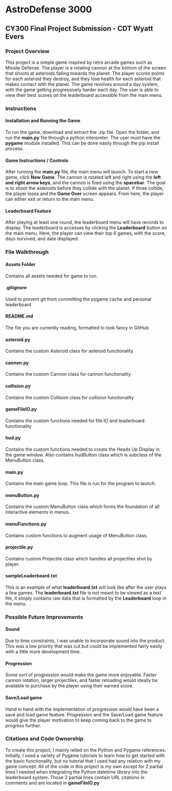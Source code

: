 # AstroDefense 3000
## CY300 Final Project Submission - CDT Wyatt Evers

### Project Overview
This project is a simple game inspired by retro arcade games such as Missile Defense. The player is a rotating cannon at the bottom of the screen that shoots at asteroids falling towards the planet. The player scores points for each asteroid they destroy, and they lose health for each asteroid that makes contact with the planet. The game revolves around a day system, with the game getting progressively harder each day. The user is able to view their best scores on the leaderboard accessible from the main menu.

### Instructions
#### Installation and Running the Game
To run the game, download and extract the .zip file. Open the folder, and run the **main.py** file through a python interpreter. The user must have the **pygame** module installed. This can be done easily through the pip install process.
#### Game Instructions / Controls
After running the **main.py** file, the main menu will launch. To start a new game, click **New Game**. The cannon is rotated left and right using the **left and right arrow keys**, and the cannon is fired using the **spacebar**. The goal is to shoot the asteroids before they collide with the planet. If three collide, the player loses and the **Game Over** screen appears. From here, the player can either exit or return to the main menu.
#### Leaderboard Feature
After playing at least one round, the leaderboard menu will have records to display. The leaderboard is accesses by clicking the **Leaderboard** button on the main menu. Here, the player can view their top 6 games, with the score, days survived, and date displayed.

### File Walkthrough
#### Assets Folder
Contains all assets needed for game to run.
#### .gitignore
Used to prevent git from committing the pygame cache and personal leaderboard
#### README.md
The file you are currently reading, formatted to look fancy in GitHub
#### asteroid.py
Contains the custom Asteroid class for asteroid functionality
#### cannon.py
Contains the custom Cannon class for cannon functionality
#### collision.py
Contains the custom Collision class for collision functionality
#### gameFileIO.py
Contains the custom functions needed for file IO and leaderboard functionality
#### hud.py
Contains the custom functions needed to create the Heads Up Display in the game window. Also contains hudButton class which is subclass of the MenuButton class.
#### main.py
Contains the main game loop. This file is run for the program to launch.
#### menuButton.py
Contains the custom MenuButton class which forms the foundation of all interactive elements in menus.
#### menuFunctions.py
Contains custom functions to augment usage of MenuButton class.
#### projectile.py
Contains custom Projectile class which handles all projectiles shot by player.
#### sampleLeaderboard.txt
This is an example of what **leaderboard.txt** will look like after the user plays a few games. The **leaderboard.txt** file is not meant to be viewed as a text file, it simply contains raw data that is formatted by the **Leaderboard** loop in the menu.

### Possible Future Improvements
#### Sound
Due to time constraints, I was unable to incorporate sound into the product. This was a low priority that was cut but could be implemented fairly easily with a little more development time.
#### Progression
Some sort of progression would make the game more enjoyable. Faster cannon rotation, larger projectiles, and faster reloading would ideally be available to purchase by the player using their earned score.
#### Save/Load game
Hand in hand with the implementation of progression would have been a save and load game feature. Progression and the Save/Load game feature would give the player motivation to keep coming back to the game to progress further.


### Citations and Code Ownership
To create this project, I mainly relied on the Python and Pygame references. Initially, I used a variety of Pygame tutorials to learn how to get started with the basic functionality, but no tutorial that I used had any relation with my game concept. All of the code in this project is my own except for 2 partial lines I needed when integrating the Python datetime library into the leaderboard system. Those 2 partial lines contain URL citations in comments and are located in **gameFileIO.py**
